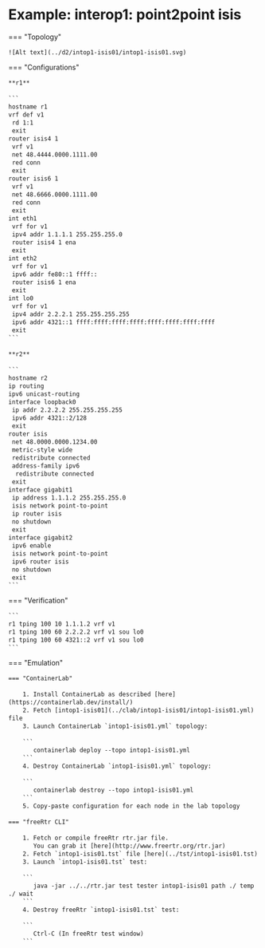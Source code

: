 # Example: interop1: point2point isis

=== "Topology"

    ![Alt text](../d2/intop1-isis01/intop1-isis01.svg)

=== "Configurations"

    **r1**

    ```
    hostname r1
    vrf def v1
     rd 1:1
     exit
    router isis4 1
     vrf v1
     net 48.4444.0000.1111.00
     red conn
     exit
    router isis6 1
     vrf v1
     net 48.6666.0000.1111.00
     red conn
     exit
    int eth1
     vrf for v1
     ipv4 addr 1.1.1.1 255.255.255.0
     router isis4 1 ena
     exit
    int eth2
     vrf for v1
     ipv6 addr fe80::1 ffff::
     router isis6 1 ena
     exit
    int lo0
     vrf for v1
     ipv4 addr 2.2.2.1 255.255.255.255
     ipv6 addr 4321::1 ffff:ffff:ffff:ffff:ffff:ffff:ffff:ffff
     exit
    ```

    **r2**

    ```
    hostname r2
    ip routing
    ipv6 unicast-routing
    interface loopback0
     ip addr 2.2.2.2 255.255.255.255
     ipv6 addr 4321::2/128
     exit
    router isis
     net 48.0000.0000.1234.00
     metric-style wide
     redistribute connected
     address-family ipv6
      redistribute connected
     exit
    interface gigabit1
     ip address 1.1.1.2 255.255.255.0
     isis network point-to-point
     ip router isis
     no shutdown
     exit
    interface gigabit2
     ipv6 enable
     isis network point-to-point
     ipv6 router isis
     no shutdown
     exit
    ```

=== "Verification"

    ```
    r1 tping 100 10 1.1.1.2 vrf v1
    r1 tping 100 60 2.2.2.2 vrf v1 sou lo0
    r1 tping 100 60 4321::2 vrf v1 sou lo0
    ```

=== "Emulation"

    === "ContainerLab"

        1. Install ContainerLab as described [here](https://containerlab.dev/install/)  
        2. Fetch [intop1-isis01](../clab/intop1-isis01/intop1-isis01.yml) file  
        3. Launch ContainerLab `intop1-isis01.yml` topology:  

        ```
           containerlab deploy --topo intop1-isis01.yml  
        ```
        4. Destroy ContainerLab `intop1-isis01.yml` topology:  

        ```
           containerlab destroy --topo intop1-isis01.yml  
        ```
        5. Copy-paste configuration for each node in the lab topology

    === "freeRtr CLI"

        1. Fetch or compile freeRtr rtr.jar file.  
           You can grab it [here](http://www.freertr.org/rtr.jar)  
        2. Fetch `intop1-isis01.tst` file [here](../tst/intop1-isis01.tst)  
        3. Launch `intop1-isis01.tst` test:  

        ```
           java -jar ../../rtr.jar test tester intop1-isis01 path ./ temp ./ wait
        ```
        4. Destroy freeRtr `intop1-isis01.tst` test:  

        ```
           Ctrl-C (In freeRtr test window)
        ```

